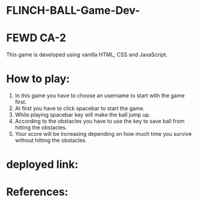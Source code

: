 # FLINCH-BALL-Game-Dev-

# FEWD CA-2

This game is developed using vanilla HTML, CSS and JavaScript.

# How to play:
1. In this game you have to choose an username to start with the game first.
2. At first you have to click spacebar to start the game.
3. While playing spacebar key will make the ball jump up.
4. According to the obstacles you have to use the key to save ball from hitting the obstacles.
5. Your score will be increasing depending on how much time you survive without hitting the obstacles.

# deployed link:

# References:

